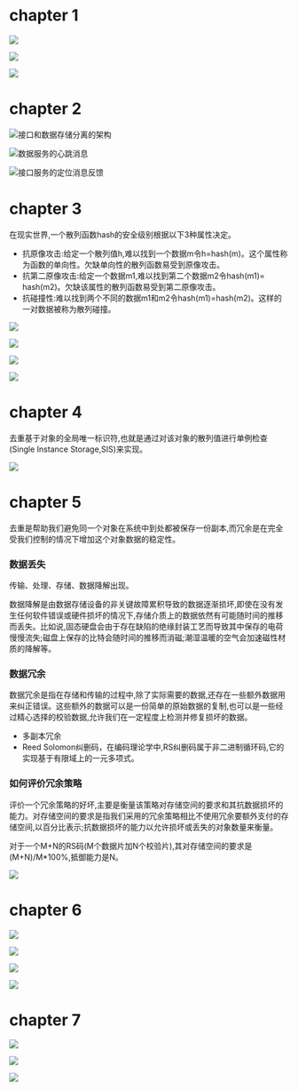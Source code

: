 # chapter 1

![](../img/2022-04-05-12-43-54.png)

![](../img/2022-04-05-12-45-34.png)

![](../img/2022-04-05-12-45-53.png)

# chapter 2

![接口和数据存储分离的架构](../img/2022-04-04-12-48-39.png)

![数据服务的心跳消息](../img/2022-04-04-12-49-46.png)

![接口服务的定位消息反馈](../img/2022-04-04-12-50-28.png)


# chapter 3

在现实世界,一个散列函数hash的安全级别根据以下3种属性决定。
- 抗原像攻击:给定一个散列值h,难以找到一个数据m令h=hash(m)。这个属性称为函数的单向性。欠缺单向性的散列函数易受到原像攻击。
- 抗第二原像攻击:给定一个数据m1,难以找到第二个数据m2令hash(m1)= hash(m2)。欠缺该属性的散列函数易受到第二原像攻击。
- 抗碰撞性:难以找到两个不同的数据m1和m2令hash(m1)=hash(m2)。这样的一对数据被称为散列碰撞。


![](../img/2022-04-05-12-46-46.png)

![](../img/2022-04-05-12-47-09.png)

![](../img/2022-04-05-12-47-26.png)

![](../img/2022-04-05-12-47-47.png)


# chapter 4

去重基于对象的全局唯一标识符,也就是通过对该对象的散列值进行单例检查(Single Instance Storage,SIS)来实现。

![](../img/2022-04-05-12-48-58.png)

# chapter 5

去重是帮助我们避免同一个对象在系统中到处都被保存一份副本,而冗余是在完全受我们控制的情况下增加这个对象数据的稳定性。

### **数据丢失**
传输、处理、存储、数据降解出现。

数据降解是由数据存储设备的非关键故障累积导致的数据逐渐损坏,即使在没有发生任何软件错误或硬件损坏的情况下,存储介质上的数据依然有可能随时间的推移而丢失。比如说,固态硬盘会由于存在缺陷的绝缘封装工艺而导致其中保存的电荷慢慢流失;磁盘上保存的比特会随时间的推移而消磁;潮湿温暖的空气会加速磁性材质的降解等。

### **数据冗余**

数据冗余是指在存储和传输的过程中,除了实际需要的数据,还存在一些额外数据用来纠正错误。这些额外的数据可以是一份简单的原始数据的复制,也可以是一些经过精心选择的校验数据,允许我们在一定程度上检测并修复损坏的数据。

- 多副本冗余
- Reed Solomon纠删码，在编码理论学中,RS纠删码属于非二进制循环码,它的实现基于有限域上的一元多项式。

### **如何评价冗余策略**

评价一个冗余策略的好坏,主要是衡量该策略对存储空间的要求和其抗数据损坏的能力。对存储空间的要求是指我们采用的冗余策略相比不使用冗余要额外支付的存储空间,以百分比表示;抗数据损坏的能力以允许损坏或丢失的对象数量来衡量。


对于一个M+N的RS码(M个数据片加N个校验片),其对存储空间的要求是(M+N)/M*100%,抵御能力是N。


![](../img/2022-04-05-18-50-17.png)


# chapter 6

![](../img/2022-04-05-22-47-52.png)

![](../img/2022-04-05-22-48-41.png)

![](../img/2022-04-05-22-49-04.png)

![](../img/2022-04-05-22-50-37.png)


# chapter 7

![](../img/2022-04-06-00-32-00.png)

![](../img/2022-04-06-00-32-17.png)

![](../img/2022-04-06-00-32-49.png)